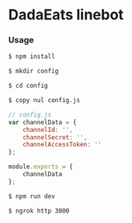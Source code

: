 # DadaEats linebot

### Usage

```sh
$ npm install
```

```sh
$ mkdir config

$ cd config

$ copy nul config.js
```

```js
// config.js
var channelData = {
    channelId: '',
    channelSecret: '',
    channelAccessToken: ''
};

module.exports = {
    channelData
};
```

```sh
$ npm run dev
```

```sh
$ ngrok http 3000
```